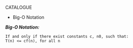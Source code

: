 CATALOGUE
* Big-O Notation

***Big-O Notation:***

    If and only if there exist constants c, n0, such that:
    T(n) <= cf(n), for all n
